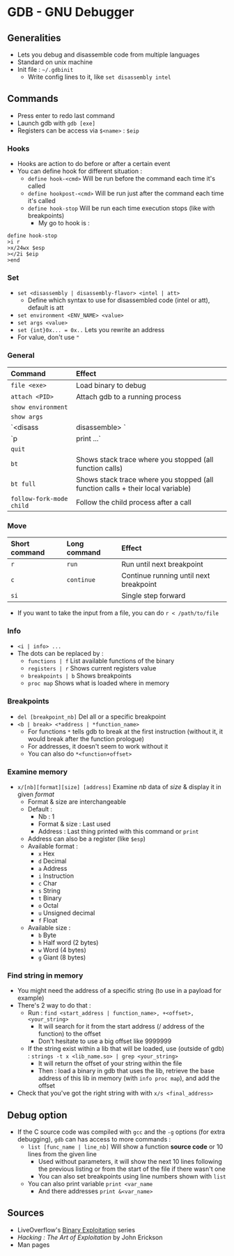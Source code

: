 # GDB - GNU Debugger

## Generalities

* Lets you debug and disassemble code from multiple languages
* Standard on unix machine
* Init file : `~/.gdbinit`
  * Write config lines to it, like `set disassembly intel`

## Commands

* Press enter to redo last command
* Launch gdb with `gdb [exe]`
* Registers can be access via `$<name>` : `$eip`

### Hooks

* Hooks are action to do before or after a certain event
* You can define hook for different situation :
  * `define hook-<cmd>` Will be run before the command each time it's called
  * `define hookpost-<cmd>` Will be run just after the command each time it's called
  * `define hook-stop` Will be run each time execution stops \(like with breakpoints\)
    * My go to hook is :

```text
define hook-stop
>i r
>x/24wx $esp
></2i $eip
>end
```

### Set

* `set <disassembly | disassembly-flavor> <intel | att>`
  * Define which syntax to use for disassembled code \(intel or att\), default is att
* `set environment <ENV_NAME> <value>`
* `set args <value>`
* `set {int}0x... = 0x..` Lets you rewrite an address
* For value, don't use `"`

### General

| Command | Effect |
| :--- | :--- |
| `file <exe>` | Load binary to debug |
| `attach <PID>` | Attach gdb to a running process |
| `show environment` |  |
| `show args`  |  |
| `<disass | disassemble> <func>` | Show assembler code of function |
| `p | print ...` | Will print info on what you ask, it can be functions, registers, etc. The info will depend on the type of data |
| `quit` |  |
| `bt` | Shows stack trace where you stopped \(all function calls\) |
| `bt full` | Shows stack trace where you stopped \(all function calls + their local variable\) |
|  `follow-fork-mode child` | Follow the child process after a call |

### Move

| Short command | Long command | Effect |
| :--- | :--- | :--- |
| `r` | `run` | Run until next breakpoint |
| `c` | `continue` | Continue running until next breakpoint |
| `si` |  | Single step forward |

* If you want to take the input from a file, you can do `r < /path/to/file`

### Info

* `<i | info> ...`
* The dots can be replaced by : 
  * `functions | f` List available functions of the binary
  * `registers | r` Shows current registers value
  * `breakpoints | b` Shows breakpoints
  * `proc map` Shows what is loaded where in memory

### Breakpoints

* `del [breakpoint_nb]` Del all or a specific breakpoint
* `<b | break> <*address | *function_name>`
  * For functions `*` tells gdb to break at the first instruction \(without it, it would break after the function prologue\)
  * For addresses, it doesn't seem to work without it
  * You can also do `*<function+offset>`

### Examine memory

* `x/[nb][format][size] [address]` Examine _nb_ data of _size_ & display it in given _format_ 
  * Format & size are interchangeable
  * Default : 
    * Nb : 1
    * Format & size : Last used
    * Address : Last thing printed with this command or `print`
  * Address can also be a register \(like `$esp`\)
  * Available format :
    * `x` Hex
    * `d` Decimal
    * `a` Address
    * `i` Instruction 
    * `c` Char
    * `s` String
    * `t` Binary
    * `o` Octal
    * `u` Unsigned decimal
    * `f` Float
  * Available size :
    * `b` Byte
    * `h` Half word \(2 bytes\)
    * `w` Word \(4 bytes\)
    * `g` Giant \(8 bytes\)

### Find string in memory

* You might need the address of a specific string \(to use in a payload for example\)
* There's 2 way to do that :
  * Run : `find <start_address | function_name>, +<offset>, <your_string>`
    * It will search for it from the start address \(/ address of the function\) to the offset
    * Don't hesitate to use a big offset like 9999999
  * If the string exist within a lib that will be loaded, use \(outside of gdb\) : `strings -t x <lib_name.so> | grep <your_string>` 
    * It will return the offset of your string within the file
    * Then : load a binary in gdb that uses the lib, retrieve the base address of this lib in memory \(with `info proc map`\), and add the offset
* Check that you've got the right string with with `x/s <final_address>`

## Debug option

* If the C source code was compiled with `gcc` and the  `-g` options \(for extra debugging\), `gdb` can has access to more commands :
  * `list [func_name | line_nb]` Will show a function **source code** or 10 lines from the given line
    * Used without parameters, it will show the next 10 lines following the previous listing or from the start of the file if there wasn't one
    * You can also set breakpoints using line numbers shown with `list`
  * You can also print variable `print <var_name`
    * And there addresses `print &<var_name>`

## Sources

* LiveOverflow's [Binary Exploitation](https://www.youtube.com/watch?v=iyAyN3GFM7A&list=PLhixgUqwRTjxglIswKp9mpkfPNfHkzyeN) series
* _Hacking : The Art of Exploitation_ by John Erickson
* Man pages

